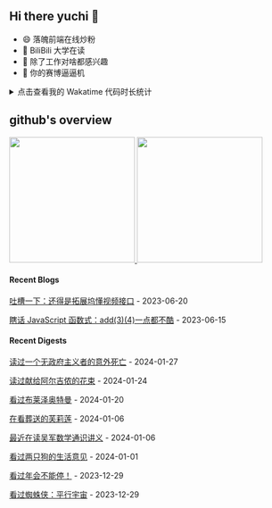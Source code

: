 ## Hi there yuchi 👋 

- 😄 落魄前端在线炒粉
- 🏫 BiliBili 大学在读
- 🤔 除了工作对啥都感兴趣
- 👯 你的赛博逼逼机

<details>
  <summary>
    点击查看我的 Wakatime 代码时长统计
  </summary>
  <div>
    <img src="https://github-readme-stats.vercel.app/api/wakatime?username=yuchiXiong&hide_title=true&layout=compact&langs_count=10" />
  <div>
</details>
    
## github's overview

<a href="https://github.com/yuchiXiong">
  <img height="225" src="https://github-readme-stats.vercel.app/api?username=yuchiXiong&show_icons=true&include_all_commits=true&count_private=true"/>
  <img height="225" src="https://github-readme-stats.vercel.app/api/top-langs/?username=yuchiXiong&hide=python,css,ejs,stylus,racket,scss,slim,html,c,less,shell"/>
</a>

#### Recent Blogs

[吐槽一下：还得是拓展坞懂视频接口](https://xiongyuchi.top/2023/06/20/tu-cao-yi-xia-huan-de-shi-tuo-zhan-wu-dong-shi-pin-jie-kou/) - 2023-06-20

[瞎话 JavaScript 函数式：add(3)(4)一点都不酷](https://xiongyuchi.top/2023/06/15/xia-hua-han-shu-shi-add-3-4-yi-dian-du-bu-ku/) - 2023-06-15

#### Recent Digests

[读过一个无政府主义者的意外死亡](https://book.douban.com/subject/26649304/) - 2024-01-27

[读过献给阿尔吉侬的花束](https://book.douban.com/subject/26362836/) - 2024-01-24

[看过布莱泽奥特曼](http://movie.douban.com/subject/36200411/) - 2024-01-20

[在看葬送的芙莉莲](http://movie.douban.com/subject/36093351/) - 2024-01-06

[最近在读吴军数学通识讲义](https://book.douban.com/subject/35426737/) - 2024-01-06

[看过两只狗的生活意见](https://www.douban.com/location/drama/7058113/) - 2024-01-01

[看过年会不能停！](http://movie.douban.com/subject/35725869/) - 2023-12-29

[看过蜘蛛侠：平行宇宙](http://movie.douban.com/subject/26374197/) - 2023-12-29